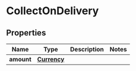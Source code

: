 
# CollectOnDelivery

## Properties
Name | Type | Description | Notes
------------ | ------------- | ------------- | -------------
**amount** | [**Currency**](Currency.md) |  | 



